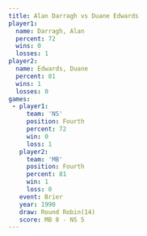 ```yaml
---
title: Alan Darragh vs Duane Edwards
player1:              
  name: Darragh, Alan 
  percent: 72         
  wins: 0             
  losses: 1           
player2:              
  name: Edwards, Duane
  percent: 81         
  wins: 1             
  losses: 0           
games:
 - player1:          
     team: 'NS'      
     position: Fourth
     percent: 72     
     win: 0          
     loss: 1         
   player2:          
     team: 'MB'      
     position: Fourth
     percent: 81     
     win: 1          
     loss: 0         
   event: Brier         
   year: 1990           
   draw: Round Robin(14)
   score: MB 8 - NS 5   
---
```

